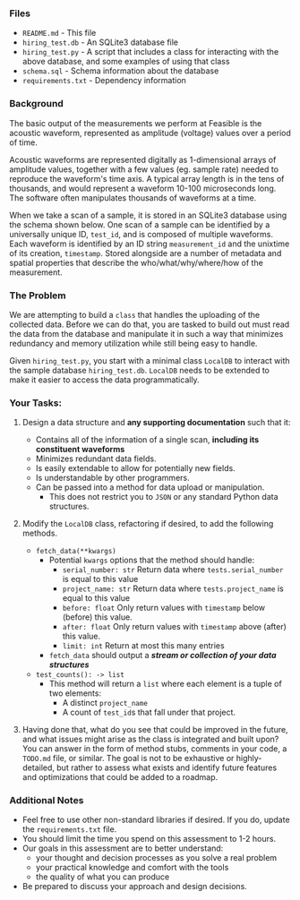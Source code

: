 ### Files
- `README.md` - This file
- `hiring_test.db` - An SQLite3 database file
- `hiring_test.py` - A script that includes a class for interacting with the above database, and some examples of using that class
- `schema.sql` - Schema information about the database
- `requirements.txt` - Dependency information

### Background
The basic output of the measurements we perform at Feasible is the acoustic waveform, represented as amplitude (voltage) values over a period of time.

Acoustic waveforms are represented digitally as 1-dimensional arrays of amplitude values, together with a few values (eg. sample rate) needed to reproduce the waveform's time axis. A typical array length is in the tens of thousands, and would represent a waveform 10-100 microseconds long. The software often manipulates thousands of waveforms at a time.


When we take a scan of a sample, it is stored in an SQLite3 database using the schema shown below. One scan of a sample can be identified by a universally unique ID, `test_id`, and is composed of multiple waveforms. Each waveform is identified by an ID string `measurement_id` and the unixtime of its creation, `timestamp`. Stored alongside are a number of metadata and spatial properties that describe the who/what/why/where/how of the measurement. 

### The Problem
We are attempting to build a `class` that handles the uploading of the collected data. Before we can do that, you are tasked to build out must read the data from the database and manipulate it in such a way that minimizes redundancy and memory utilization while still being easy to handle.

Given `hiring_test.py`, you start with a minimal class `LocalDB` to interact with the sample database `hiring_test.db`. `LocalDB` needs to be extended to make it easier to access the data programmatically.

### Your Tasks:
1. Design a data structure and **any supporting documentation** such that it:
    - Contains all of the information of a single scan, **including its constituent waveforms**
    - Minimizes redundant data fields.
    - Is easily extendable to allow for potentially new fields.
    - Is understandable by other programmers.
    - Can be passed into a method for data upload or manipulation.
        - This does not restrict you to `JSON` or any standard Python data structures. 

2. Modify the `LocalDB` class, refactoring if desired, to add the following methods.
    - `fetch_data(**kwargs)`
        - Potential `kwargs` options that the method should handle:
            - `serial_number: str` Return data where `tests.serial_number` is equal to this value
            - `project_name: str` Return data where `tests.project_name` is equal to this value
            - `before: float` Only return values with `timestamp` below (before) this value.
            - `after: float` Only return values with `timestamp` above (after) this value.
            - `limit: int` Return at most this many entries
        - `fetch_data` should output a ***stream or collection of your data structures***
    - `test_counts(): -> list`
        - This method will return a `list` where each element is a tuple of two elements:
            - A distinct `project_name`
            - A count of `test_id`s that fall under that project.

3. Having done that, what do you see that could be improved in the future, and what issues might arise as the class is integrated and built upon? You can answer in the form of method stubs, comments in your code, a `TODO.md` file, or similar. The goal is not to be exhaustive or highly-detailed, but rather to assess what exists and identify future features and optimizations that could be added to a roadmap.

### Additional Notes

- Feel free to use other non-standard libraries if desired. If you do, update the `requirements.txt` file.
- You should limit the time you spend on this assessment to 1-2 hours.
- Our goals in this assessment are to better understand:
    - your thought and decision processes as you solve a real problem
    - your practical knowledge and comfort with the tools
    - the quality of what you can produce
- Be prepared to discuss your approach and design decisions.